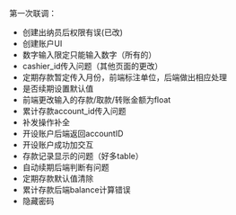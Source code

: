 第一次联调：

- 创建出纳员后权限有误(已改)
- 创建账户UI
- 数字输入限定只能输入数字（所有的）
- cashier_id传入问题（其他页面的更改）
- 定期存款暂定传入月份，前端标注单位，后端做出相应处理
- 是否续期设置默认值
- 前端更改输入的存款/取款/转账金额为float
- 累计存款account_id传入问题
- 补发操作补全
- 开设账户后端返回accountID
- 开设账户成功加交互
- 存款记录显示的问题（好多table）
- 自动续期后端判断有问题
- 定期存款默认值清除
- 累计存款后端balance计算错误
- 隐藏密码
